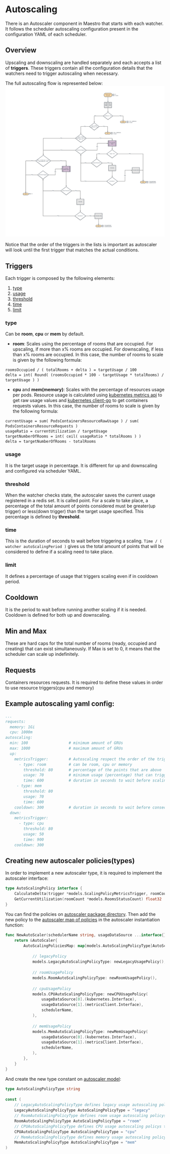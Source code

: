 Autoscaling
========

There is an Autoscaler component in Maestro that starts with each watcher. It follows the scheduler autoscaling configuration present in the configuration YAML of each scheduler.

## Overview
Upscaling and downscaling are handled separately and each accepts a list of **triggers**.
These triggers contain all the configuration details that the watchers need to trigger autoscaling when necessary. 

The full autoscaling flow is represented below:
![flow](./AutoscalingFlow.png "Autoscaling flow")

Notice that the order of the triggers in the lists is important as autoscaler will look until the first trigger that matches the actual conditions.

## Triggers
Each trigger is composed by the following elements:

1. [type](#type)
2. [usage](#usage)
3. [threshold](#threshold)
4. [time](#time)
5. [limit](#limit)

### type
Can be **room**, **cpu** or **mem** by default.
- **room**:
Scales using the percentage of rooms that are occupied. For upscaling, if more than x% rooms are occupied. For downscaling, if less than x% rooms are occupied.
In this case, the number of rooms to scale is given by the following formula:
```
roomsOccupied / ( totalRooms + delta ) = targetUsage / 100
delta = int( Round( (roomsOccupied * 100 - targetUsage * totalRooms) / targetUsage ) )
```

- **cpu** and **mem(memory)**:
Scales with the percentage of resources usage per pods. Resource usage is calculated using [kubernetes metrics api](https://github.com/kubernetes/metrics) to get raw usage values and [kubernetes client-go](https://github.com/kubernetes/client-go) to get containers requests values.
In this case, the number of rooms to scale is given by the following formula:
```
currentUsage = sum( PodsContainersResourceRawUsage ) / sum( PodsContainersResourceRequests )
usageRatio = currentUtilization / targetUsage
targetNumberOfRooms = int( ceil( usageRatio * totalRooms ) )
delta = targetNumberOfRooms - totalRooms
```

### usage
It is the target usage in percentage. It is different for up and downscaling and configured via scheduler YAML.

### threshold
When the watcher checks state, the autoscaler saves the current usage registered in a redis set. It is called point. For a scale to take place, a percentage of the total amount of points considered must be greater(up trigger) or less(down trigger) than the target usage specified. This percentage is defined by **threshold**.


### time
This is the duration of seconds to wait before triggering a scaling. 
```Time / ( watcher autoScalingPeriod )``` gives us the total amount of points that will be considered to define if a scaling need to take place.

### limit
It defines a percentage of usage that triggers scaling even if in cooldown period.

## Cooldown
It is the period to wait before running another scaling if it is needed. Cooldown is defined for both up and downscaling.

## Min and Max
These are hard caps for the total number of rooms (ready, occupied and creating) that can exist simultaneously. If Max is set to 0, it means that the scheduler can scale up indefinitely.

## Requests
Containers resources requests. It is required to define these values in order to use resource triggers(cpu and memory)

## Example autoscaling yaml config:

```yaml
...
requests:               
  memory: 1Gi              
  cpu: 1000m                
autoscaling:
  min: 100                  # minimum amount of GRUs
  max: 1000                 # maximum amount of GRUs
  up:
    metricsTrigger:         # Autoscaling respect the order of the triggers. The first that matches will autoscale
      - type: room          # can be room, cpu or memory
        threshold: 80       # percentage of the points that are above 'usage' needed to trigger scale up
        usage: 70           # minimum usage (percentage) that can trigger the scaling policy
        time: 600           # duration in seconds to wait before scaling policy takes place
     - type: mem            
        threshold: 80       
        usage: 70           
        time: 600           
    cooldown: 300           # duration in seconds to wait before consecutive scaling 
  down:
    metricsTrigger:
      - type: cpu
        threshold: 80       
        usage: 50           
        time: 900           
    cooldown: 300           
```

## Creating new autoscaler policies(types)
In order to implement a new autoscaler type, it is required to implement the autoscaler interface:
```go
type AutoScalingPolicy interface {
	CalculateDelta(trigger *models.ScalingPolicyMetricsTrigger, roomCount *models.RoomsStatusCount) int
	GetCurrentUtilization(roomCount *models.RoomsStatusCount) float32
}
```

You can find the policies on [autoscaler package directory](../autoscaler). Then add the new policy to the [autoscaler map of policies](../autoscaler/autoscaler.go) in the autoscaler instantiation function:
```go
func NewAutoScaler(schedulerName string, usageDataSource ...interface{}) *AutoScaler {
	return &AutoScaler{
		AutoScalingPoliciesMap: map[models.AutoScalingPolicyType]AutoScalingPolicy{

			// legacyPolicy
			models.LegacyAutoScalingPolicyType: newLegacyUsagePolicy(),

			// roomUsagePolicy
			models.RoomAutoScalingPolicyType: newRoomUsagePolicy(),

			// cpuUsagePolicy
			models.CPUAutoScalingPolicyType: newCPUUsagePolicy(
				usageDataSource[0].(kubernetes.Interface),
				usageDataSource[1].(metricsClient.Interface),
				schedulerName,
			),

			// memUsagePolicy
			models.MemAutoScalingPolicyType: newMemUsagePolicy(
				usageDataSource[0].(kubernetes.Interface),
				usageDataSource[1].(metricsClient.Interface),
				schedulerName,
			),
		},
	}
}
```

And create the new type constant on [autoscaler model](../models/autoscaler.go):
```go
type AutoScalingPolicyType string

const (
	// LegacyAutoScalingPolicyType defines legacy usage autoscaling policy type
	LegacyAutoScalingPolicyType AutoScalingPolicyType = "legacy"
	// RoomAutoScalingPolicyType defines room usage autoscaling policys type
	RoomAutoScalingPolicyType AutoScalingPolicyType = "room"
	// CPUAutoScalingPolicyType defines CPU usage autoscaling policys type
	CPUAutoScalingPolicyType AutoScalingPolicyType = "cpu"
	// MemAutoScalingPolicyType defines memory usage autoscaling policys type
	MemAutoScalingPolicyType AutoScalingPolicyType = "mem"
)
```